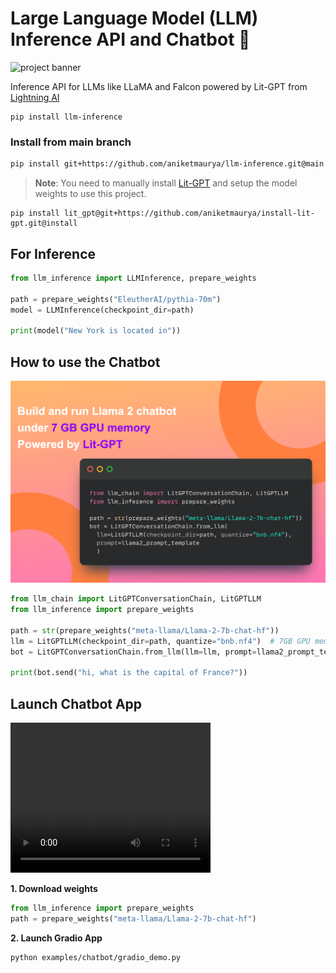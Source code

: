 # Large Language Model (LLM) Inference API and Chatbot 🦙

![project banner](https://github.com/aniketmaurya/llm-inference/raw/main/assets/llm-inference-min.png)

Inference API for LLMs like LLaMA and Falcon powered by Lit-GPT from [Lightning AI](https://lightning.ai)

```
pip install llm-inference
```

### Install from main branch
```bash
pip install git+https://github.com/aniketmaurya/llm-inference.git@main
```

> **Note**: You need to manually install [Lit-GPT](https://github.com/Lightning-AI/lit-gpt) and setup the model weights to use this project.

```
pip install lit_gpt@git+https://github.com/aniketmaurya/install-lit-gpt.git@install
```

## For Inference

```python
from llm_inference import LLMInference, prepare_weights

path = prepare_weights("EleutherAI/pythia-70m")
model = LLMInference(checkpoint_dir=path)

print(model("New York is located in"))
```


## How to use the Chatbot

![chatbot image](./assets/llm-inference-llama2_chatbot.png)


```python
from llm_chain import LitGPTConversationChain, LitGPTLLM
from llm_inference import prepare_weights

path = str(prepare_weights("meta-llama/Llama-2-7b-chat-hf"))
llm = LitGPTLLM(checkpoint_dir=path, quantize="bnb.nf4")  # 7GB GPU memory
bot = LitGPTConversationChain.from_llm(llm=llm, prompt=llama2_prompt_template)

print(bot.send("hi, what is the capital of France?"))
```

## Launch Chatbot App

<video width="320" height="240" controls>
  <source src="/assets/chatbot-demo.mp4" type="video/mp4">
</video>

**1. Download weights**
```py
from llm_inference import prepare_weights
path = prepare_weights("meta-llama/Llama-2-7b-chat-hf")
```

**2. Launch Gradio App**

```
python examples/chatbot/gradio_demo.py
```
